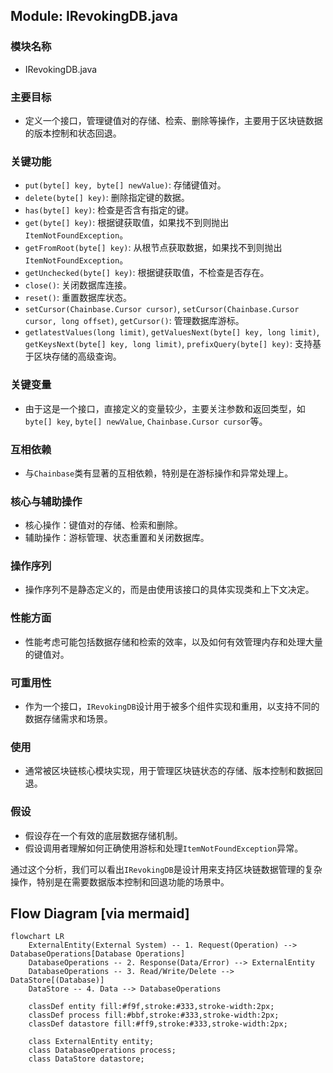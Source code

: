 ## Module: IRevokingDB.java
### 模块名称
- IRevokingDB.java

### 主要目标
- 定义一个接口，管理键值对的存储、检索、删除等操作，主要用于区块链数据的版本控制和状态回退。

### 关键功能
- `put(byte[] key, byte[] newValue)`: 存储键值对。
- `delete(byte[] key)`: 删除指定键的数据。
- `has(byte[] key)`: 检查是否含有指定的键。
- `get(byte[] key)`: 根据键获取值，如果找不到则抛出`ItemNotFoundException`。
- `getFromRoot(byte[] key)`: 从根节点获取数据，如果找不到则抛出`ItemNotFoundException`。
- `getUnchecked(byte[] key)`: 根据键获取值，不检查是否存在。
- `close()`: 关闭数据库连接。
- `reset()`: 重置数据库状态。
- `setCursor(Chainbase.Cursor cursor)`, `setCursor(Chainbase.Cursor cursor, long offset)`, `getCursor()`: 管理数据库游标。
- `getlatestValues(long limit)`, `getValuesNext(byte[] key, long limit)`, `getKeysNext(byte[] key, long limit)`, `prefixQuery(byte[] key)`: 支持基于区块存储的高级查询。

### 关键变量
- 由于这是一个接口，直接定义的变量较少，主要关注参数和返回类型，如`byte[] key`, `byte[] newValue`, `Chainbase.Cursor cursor`等。

### 互相依赖
- 与`Chainbase`类有显著的互相依赖，特别是在游标操作和异常处理上。

### 核心与辅助操作
- 核心操作：键值对的存储、检索和删除。
- 辅助操作：游标管理、状态重置和关闭数据库。

### 操作序列
- 操作序列不是静态定义的，而是由使用该接口的具体实现类和上下文决定。

### 性能方面
- 性能考虑可能包括数据存储和检索的效率，以及如何有效管理内存和处理大量的键值对。

### 可重用性
- 作为一个接口，`IRevokingDB`设计用于被多个组件实现和重用，以支持不同的数据存储需求和场景。

### 使用
- 通常被区块链核心模块实现，用于管理区块链状态的存储、版本控制和数据回退。

### 假设
- 假设存在一个有效的底层数据存储机制。
- 假设调用者理解如何正确使用游标和处理`ItemNotFoundException`异常。

通过这个分析，我们可以看出`IRevokingDB`是设计用来支持区块链数据管理的复杂操作，特别是在需要数据版本控制和回退功能的场景中。
## Flow Diagram [via mermaid]
```mermaid
flowchart LR
    ExternalEntity(External System) -- 1. Request(Operation) --> DatabaseOperations[Database Operations]
    DatabaseOperations -- 2. Response(Data/Error) --> ExternalEntity
    DatabaseOperations -- 3. Read/Write/Delete --> DataStore[(Database)]
    DataStore -- 4. Data --> DatabaseOperations

    classDef entity fill:#f9f,stroke:#333,stroke-width:2px;
    classDef process fill:#bbf,stroke:#333,stroke-width:2px;
    classDef datastore fill:#ff9,stroke:#333,stroke-width:2px;

    class ExternalEntity entity;
    class DatabaseOperations process;
    class DataStore datastore;
```
